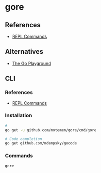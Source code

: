 # gore

## References

- [REPL Commands](https://github.com/motemen/gore#repl-commands)

## Alternatives

- [The Go Playground](https://play.golang.org/)

## CLI

### References

- [REPL Commands](https://github.com/motemen/gore#repl-commands)

### Installation

```sh
#
go get -u github.com/motemen/gore/cmd/gore

# Code completion
go get github.com/mdempsky/gocode
```

### Commands

```sh
gore
```
